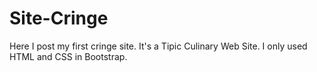 # Site-Cringe

Here I post my first cringe site.
It's a Tipic Culinary Web Site.
I only used HTML and CSS in Bootstrap.
